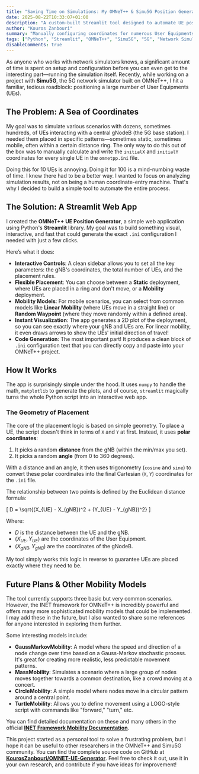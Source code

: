 ```yaml
---
title: "Saving Time on Simulations: My OMNeT++ & Simu5G Position Generator"
date: 2025-08-22T10:33:07+01:00
description: "A custom-built Streamlit tool designed to automate UE positioning for OMNeT++ and Simu5G network simulations, saving valuable research time."
author: "Kouros Zanbouri"
summary: "Manually configuring coordinates for numerous User Equipments (UEs) in OMNeT++ and Simu5G simulations is a tedious task. This post details the creation of a Python-based web tool using Streamlit that automates this process. The application allows for interactive, visual placement of UEs in static or mobile scenarios, generating the necessary .ini configuration code instantly to accelerate the simulation setup workflow."
tags: ["Python", "Streamlit", "OMNeT++", "Simu5G", "5G", "Network Simulation", "Automation"]
disableComments: true
---
```

As anyone who works with network simulators knows, a significant amount of time is spent on setup and configuration before you can even get to the interesting part—running the simulation itself. Recently, while working on a project with **Simu5G**, the 5G network simulator built on OMNeT++, I hit a familiar, tedious roadblock: positioning a large number of User Equipments (UEs).

## The Problem: A Sea of Coordinates

My goal was to simulate various scenarios with dozens, sometimes hundreds, of UEs interacting with a central gNodeB (the 5G base station). I needed them placed in specific patterns—sometimes static, sometimes mobile, often within a certain distance ring. The only way to do this out of the box was to manually calculate and write the `initialX` and `initialY` coordinates for every single UE in the `omnetpp.ini` file.

Doing this for 10 UEs is annoying. Doing it for 100 is a mind-numbing waste of time. I knew there had to be a better way. I wanted to focus on analyzing simulation results, not on being a human coordinate-entry machine. That's why I decided to build a simple tool to automate the entire process.

## The Solution: A Streamlit Web App 

I created the **OMNeT++ UE Position Generator**, a simple web application using Python's **Streamlit** library. My goal was to build something visual, interactive, and fast that could generate the exact `.ini` configuration I needed with just a few clicks.



Here’s what it does:

* **Interactive Controls**: A clean sidebar allows you to set all the key parameters: the gNB's coordinates, the total number of UEs, and the placement rules.
* **Flexible Placement**: You can choose between a **Static** deployment, where UEs are placed in a ring and don't move, or a **Mobility** deployment.
* **Mobility Models**: For mobile scenarios, you can select from common models like **Linear Mobility** (where UEs move in a straight line) or **Random Waypoint** (where they move randomly within a defined area).
* **Instant Visualization**: The app generates a 2D plot of the deployment, so you can see exactly where your gNB and UEs are. For linear mobility, it even draws arrows to show the UEs' initial direction of travel!
* **Code Generation**: The most important part! It produces a clean block of `.ini` configuration text that you can directly copy and paste into your OMNeT++ project.

## How It Works

The app is surprisingly simple under the hood. It uses `numpy` to handle the math, `matplotlib` to generate the plots, and of course, `streamlit` magically turns the whole Python script into an interactive web app.

### The Geometry of Placement

The core of the placement logic is based on simple geometry. To place a UE, the script doesn't think in terms of `X` and `Y` at first. Instead, it uses **polar coordinates**:
1.  It picks a random **distance** from the gNB (within the min/max you set).
2.  It picks a random **angle** (from 0 to 360 degrees).

With a distance and an angle, it then uses trigonometry (`cosine` and `sine`) to convert these polar coordinates into the final Cartesian (`X`, `Y`) coordinates for the `.ini` file.

The relationship between two points is defined by the Euclidean distance formula:

\[
D = \\sqrt{(X_{UE} - X_{gNB})^2 + (Y_{UE} - Y_{gNB})^2}
\]

Where:
* $D$ is the distance between the UE and the gNB.
* $(X_{UE}, Y_{UE})$ are the coordinates of the User Equipment.
* $(X_{gNB}, Y_{gNB})$ are the coordinates of the gNodeB.

My tool simply works this logic in reverse to guarantee UEs are placed exactly where they need to be.

## Future Plans & Other Mobility Models

The tool currently supports three basic but very common scenarios. However, the INET framework for OMNeT++ is incredibly powerful and offers many more sophisticated mobility models that could be implemented. I may add these in the future, but I also wanted to share some references for anyone interested in exploring them further.

Some interesting models include:

* **GaussMarkovMobility**: A model where the speed and direction of a node change over time based on a Gauss-Markov stochastic process. It's great for creating more realistic, less predictable movement patterns.
* **MassMobility**: Simulates a scenario where a large group of nodes moves together towards a common destination, like a crowd moving at a concert.
* **CircleMobility**: A simple model where nodes move in a circular pattern around a central point.
* **TurtleMobility**: Allows you to define movement using a LOGO-style script with commands like "forward," "turn," etc.

You can find detailed documentation on these and many others in the official **[INET Framework Mobility Documentation](https://inet.omnetpp.org/docs/users-guide/ch-mobility.html)**.

This project started as a personal tool to solve a frustrating problem, but I hope it can be useful to other researchers in the OMNeT++ and Simu5G community. You can find the complete source code on GitHub at **[KourosZanbouri/OMNET-UE-Generator](https://github.com/KourosZanbouri/OMNET-UE-Generator)**. Feel free to check it out, use it in your own research, and contribute if you have ideas for improvement!